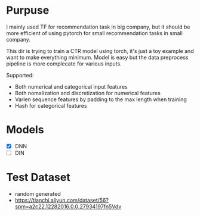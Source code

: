 # Purpuse

I mainly used TF for recommendation task in big company, but it should be more efficient of using pytorch for small recommendation tasks in small company.

This dir is trying to train a CTR model using torch, it's just a toy example and want to make everything minimum. Model is easy but the data preprocess pipeline is more complecate for various inputs.

Supported:

- Both numerical and categorical input features
- Both nomalization and discretization for numerical features
- Varlen sequence features by padding to the max length when training
- Hash for categorical features

# Models

- [X] DNN
- [ ] DIN

# Test Dataset

- random generated
- https://tianchi.aliyun.com/dataset/56?spm=a2c22.12282016.0.0.27934197fn5Vdv
